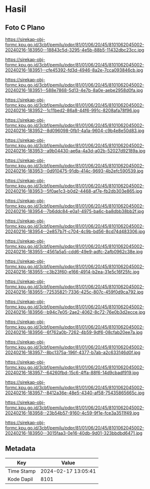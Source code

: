# Hasil

## Foto C Plano

https://sirekap-obj-formc.kpu.go.id/3cbf/pemilu/pdpr/81/01/06/20/45/8101062045002-20240216-183950--18843c5d-3295-4e5b-88b5-11432dbc23cc.jpg

https://sirekap-obj-formc.kpu.go.id/3cbf/pemilu/pdpr/81/01/06/20/45/8101062045002-20240216-183951--cfe45392-fd3d-4946-8a2e-7cca093846cb.jpg

https://sirekap-obj-formc.kpu.go.id/3cbf/pemilu/pdpr/81/01/06/20/45/8101062045002-20240216-183951--588e7868-5d13-4e7b-8a0e-aebe2958d0fa.jpg

https://sirekap-obj-formc.kpu.go.id/3cbf/pemilu/pdpr/81/01/06/20/45/8101062045002-20240216-183952--1c11bed2-86a8-44f6-991c-8208afa78f96.jpg

https://sirekap-obj-formc.kpu.go.id/3cbf/pemilu/pdpr/81/01/06/20/45/8101062045002-20240216-183952--8d096098-0fb1-4a1a-9604-c9b4e8e50d83.jpg

https://sirekap-obj-formc.kpu.go.id/3cbf/pemilu/pdpr/81/01/06/20/45/8101062045002-20240216-183953--a9b04430-ae6a-4a3d-a02b-52027d92189a.jpg

https://sirekap-obj-formc.kpu.go.id/3cbf/pemilu/pdpr/81/01/06/20/45/8101062045002-20240216-183953--0d910475-91db-414c-9693-4b2efc590539.jpg

https://sirekap-obj-formc.kpu.go.id/3cbf/pemilu/pdpr/81/01/06/20/45/8101062045002-20240216-183953--5f0ae1c3-b0d2-4468-af7e-fb2db303e865.jpg

https://sirekap-obj-formc.kpu.go.id/3cbf/pemilu/pdpr/81/01/06/20/45/8101062045002-20240216-183954--7b6ddc84-e0a1-4975-ba6c-ba8dbb38bb2f.jpg

https://sirekap-obj-formc.kpu.go.id/3cbf/pemilu/pdpr/81/01/06/20/45/8101062045002-20240216-183954--2e857b7f-c704-4c9b-bd56-8cd74d483306.jpg

https://sirekap-obj-formc.kpu.go.id/3cbf/pemilu/pdpr/81/01/06/20/45/8101062045002-20240216-183955--4561a5a5-cdd6-49e9-adfc-2afb0962c38e.jpg

https://sirekap-obj-formc.kpu.go.id/3cbf/pemilu/pdpr/81/01/06/20/45/8101062045002-20240216-183955--c3b23f60-e166-4914-b2ea-31e5c16f25fc.jpg

https://sirekap-obj-formc.kpu.go.id/3cbf/pemilu/pdpr/81/01/06/20/45/8101062045002-20240216-183955--72535821-7336-425c-807c-459f0d9ca792.jpg

https://sirekap-obj-formc.kpu.go.id/3cbf/pemilu/pdpr/81/01/06/20/45/8101062045002-20240216-183956--b94c7e05-2ae2-4062-8c72-76e0b3d2ecce.jpg

https://sirekap-obj-formc.kpu.go.id/3cbf/pemilu/pdpr/81/01/06/20/45/8101062045002-20240216-183956--6f762a0b-7262-4b59-9df6-08cfab20ee7a.jpg

https://sirekap-obj-formc.kpu.go.id/3cbf/pemilu/pdpr/81/01/06/20/45/8101062045002-20240216-183957--8bc1375a-196f-4377-b7ab-a2c633146d0f.jpg

https://sirekap-obj-formc.kpu.go.id/3cbf/pemilu/pdpr/81/01/06/20/45/8101062045002-20240216-183957--64260fbd-15c6-4ffa-88f6-14d9cbadf919.jpg

https://sirekap-obj-formc.kpu.go.id/3cbf/pemilu/pdpr/81/01/06/20/45/8101062045002-20240216-183957--8412a36e-48e5-4340-af58-75435865665c.jpg

https://sirekap-obj-formc.kpu.go.id/3cbf/pemilu/pdpr/81/01/06/20/45/8101062045002-20240216-183958--23b54b57-9160-4c59-9f1e-fce3a3511f49.jpg

https://sirekap-obj-formc.kpu.go.id/3cbf/pemilu/pdpr/81/01/06/20/45/8101062045002-20240216-183950--3015faa3-0e16-40db-9d01-323bbdbd6471.jpg


## Metadata

| Key        | Value               |
| ---------- | ------------------- |
| Time Stamp | 2024-02-17 13:05:41 |
| Kode Dapil | 8101                |



